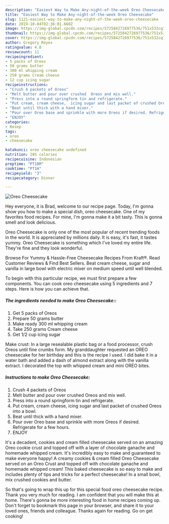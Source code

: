 ```yaml
---
description: "Easiest Way to Make Any-night-of-the-week Oreo Cheesecake"
title: "Easiest Way to Make Any-night-of-the-week Oreo Cheesecake"
slug: 1121-easiest-way-to-make-any-night-of-the-week-oreo-cheesecake
date: 2019-10-04T02:36:01.660Z
image: https://img-global.cpcdn.com/recipes/5725842726977536/751x532cq70/oreo-cheesecake-recipe-main-photo.jpg
thumbnail: https://img-global.cpcdn.com/recipes/5725842726977536/751x532cq70/oreo-cheesecake-recipe-main-photo.jpg
cover: https://img-global.cpcdn.com/recipes/5725842726977536/751x532cq70/oreo-cheesecake-recipe-main-photo.jpg
author: Gregory Reyes
ratingvalue: 4.8
reviewcount: 11
recipeingredient:
- 5 packs of Oreos
- 50 grams butter
- 300 ml whipping cream
- 250 grams Cream cheese
- 12 cup icing sugar
recipeinstructions:
- "Crush 4 packets of Oreos"
- "Melt butter and pour over crushed  Oreos and mix well."
- "Press into a round springform tin and refrigerate."
- "Put cream, cream cheese,  icing sugar and last packet of crushed Oreos into a bowl."
- "Beat until thick with a hand mixer."
- "Pour over Oreo base and sprinkle with more Oreos if desired. Refrigerate for a few hours."
- "ENJOY"
categories:
- Resep
tags:
- oreo
- cheesecake

katakunci: oreo cheesecake undefined
nutrition: 285 calories
recipecuisine: Indonesian
preptime: "PT18M"
cooktime: "PT1H"
recipeyield: "3"
recipecategory: Dinner

---
```



![Oreo Cheesecake](https://img-global.cpcdn.com/recipes/5725842726977536/751x532cq70/oreo-cheesecake-recipe-main-photo.jpg)

Hey everyone, it is Brad, welcome to our recipe page. Today, I'm gonna show you how to make a special dish, oreo cheesecake. One of my favorites food recipes. For mine, I'm gonna make it a bit tasty. This is gonna smell and look delicious.

Oreo Cheesecake is only one of the most popular of recent trending foods in the world. It is appreciated by millions daily. It is easy, it's fast, it tastes yummy. Oreo Cheesecake is something which I've loved my entire life. They're fine and they look wonderful.

Browse For Yummy &amp; Hassle-Free Cheesecake Recipes From Kraft®. Read Customer Reviews &amp; Find Best Sellers. Beat cream cheese, sugar and vanilla in large bowl with electric mixer on medium speed until well blended.


To begin with this particular recipe, we must first prepare a few components. You can cook oreo cheesecake using 5 ingredients and 7 steps. Here is how you can achieve that.

##### The ingredients needed to make Oreo Cheesecake::

1. Get 5 packs of Oreos
1. Prepare 50 grams butter
1. Make ready 300 ml whipping cream
1. Take 250 grams Cream cheese
1. Get 1/2 cup icing sugar


Make crust: In a large resealable plastic bag or a food processor, crush Oreos until fine crumbs form. My granddaughter requested an OREO cheesecake for her birthday and this is the recipe I used. I did bake it in a water bath and added a dash of almond extract along with the vanilla extract. I decorated the top with whipped cream and mini OREO bites. 

##### Instructions to make Oreo Cheesecake:

1. Crush 4 packets of Oreos
1. Melt butter and pour over crushed  Oreos and mix well.
1. Press into a round springform tin and refrigerate.
1. Put cream, cream cheese,  icing sugar and last packet of crushed Oreos into a bowl.
1. Beat until thick with a hand mixer.
1. Pour over Oreo base and sprinkle with more Oreos if desired. Refrigerate for a few hours.
1. ENJOY


It&#39;s a decadent, cookies and cream filled cheesecake served on an amazing Oreo cookie crust and topped off with a layer of chocolate ganache and homemade whipped cream. It&#39;s incredibly easy to make and guaranteed to make everyone happy! A creamy cookies &amp; cream filled Oreo Cheesecake served on an Oreo Crust and topped off with chocolate ganache and homemade whipped cream! This baked cheesecake is so easy to make and includes plenty of tips and tricks for a perfect cheesecake! In a small bowl, mix crushed cookies and butter. 

So that's going to wrap this up for this special food oreo cheesecake recipe. Thank you very much for reading. I am confident that you will make this at home. There's gonna be more interesting food in home recipes coming up. Don't forget to bookmark this page in your browser, and share it to your loved ones, friends and colleague. Thanks again for reading. Go on get cooking!
